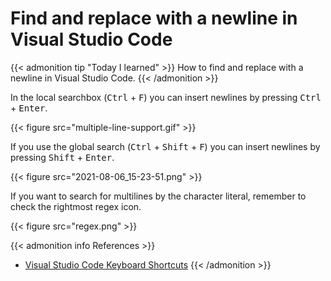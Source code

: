 # Find and replace with a newline in Visual Studio Code


{{< admonition tip "Today I learned" >}}
How to find and replace with a newline in Visual Studio Code.
{{< /admonition >}}

<!--more-->

In the local searchbox (<kbd>Ctrl</kbd> + <kbd>F</kbd>) you can insert newlines by pressing <kbd>Ctrl</kbd> + <kbd>Enter</kbd>.

{{< figure src="multiple-line-support.gif" >}}

If you use the global search (<kbd>Ctrl</kbd> + <kbd>Shift</kbd> + <kbd>F</kbd>) you can insert newlines by pressing <kbd>Shift</kbd> + <kbd>Enter</kbd>.

{{< figure src="2021-08-06_15-23-51.png" >}}

If you want to search for multilines by the character literal, remember to check the rightmost regex icon.

{{< figure src="regex.png" >}}

{{< admonition info References >}}
<!---
:(far fa-bookmark fa-fw): Bookmark this page for easy future reference!
--->

- [Visual Studio Code Keyboard Shortcuts](../visual-studio-code-keyboard-shortcuts/)
{{< /admonition >}}

